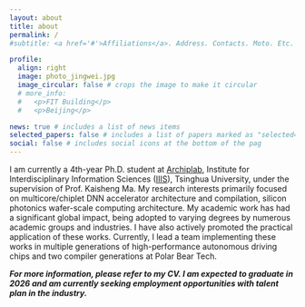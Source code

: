 ```yaml
---
layout: about
title: about
permalink: /
#subtitle: <a href='#'>Affiliations</a>. Address. Contacts. Moto. Etc.

profile:
  align: right
  image: photo_jingwei.jpg
  image_circular: false # crops the image to make it circular
  # more_info: 
  #   <p>FIT Building</p>
  #   <p>Beijing</p>

news: true # includes a list of news items
selected_papers: false # includes a list of papers marked as "selected={true}"
social: false # includes social icons at the bottom of the pag
---
```


I am currently a 4th-year Ph.D. student at [Archiplab](https://group.iiis.tsinghua.edu.cn/~maks/index.html), Institute for Interdisciplinary Information Sciences ([IIIS](https://iiis.tsinghua.edu.cn/en/)), Tsinghua University, under the supervision of Prof. Kaisheng Ma. My research interests primarily focused on multicore/chiplet DNN accelerator architecture and compilation, silicon photonics wafer-scale computing architecture. My academic work has had a significant global impact, being adopted to varying degrees by numerous academic groups and industries. I have also actively promoted the practical application of these works. Currently, I lead a team implementing these works in multiple generations of high-performance autonomous driving chips and two compiler generations at Polar Bear Tech.

***For more information, please refer to my CV. I am expected to graduate in 2026 and am currently seeking employment opportunities with talent plan in the industry.***



<!-- Write your biography here. Tell the world about yourself. Link to your favorite [subreddit](http://reddit.com). You can put a picture in, too. The code is already in, just name your picture `prof_pic.jpg` and put it in the `img/` folder.

Put your address / P.O. box / other info right below your picture. You can also disable any of these elements by editing `profile` property of the YAML header of your `_pages/about.md`. Edit `_bibliography/papers.bib` and Jekyll will render your [publications page](/al-folio/publications/) automatically.

Link to your social media connections, too. This theme is set up to use [Font Awesome icons](https://fontawesome.com/) and [Academicons](https://jpswalsh.github.io/academicons/), like the ones below. Add your Facebook, Twitter, LinkedIn, Google Scholar, or just disable all of them.
 -->
